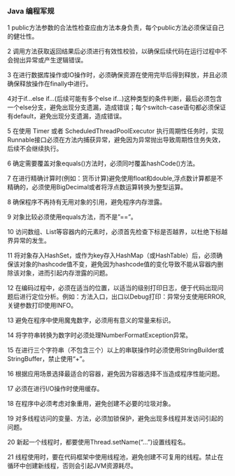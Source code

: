 

### Java 编程军规

1 public方法参数的合法性检查应由方法本身负责，每个public方法必须保证自己的健壮性。 

2 调用方法获取返回结果后必须进行有效性校验，以确保后续代码在运行过程中不会抛出异常或产生逻辑错误。 

3 在进行数据库操作或IO操作时，必须确保资源在使用完毕后得到释放，并且必须确保释放操作在finally中进行。 

4对于if…else if…(后续可能有多个else if…)这种类型的条件判断，最后必须包含一个else分支，避免出现分支遗漏，造成错误；每个switch-case语句都必须保证有default，避免出现分支遗漏，造成错误。 

5 在使用 Timer 或者 ScheduledThreadPoolExecutor 执行周期性任务时，实现Runnable接口必须在方法内捕获异常，避免因为异常抛出导致周期性住务失效，后续不会继续执行。

6 确定需要覆盖对象equals()方法时，必须同吋覆盖hashCode()方法。 

7 在进行精确计算时(例如：货币计算)避免使用float和double,浮点数计算都是不精确的，必须使用BigDecimal或者将浮点数运算转换为整型运算。

8 确保程序不再持有无用对象的引用，避免程序内存泄露。

9 对象比较必须使用equals方法，而不是”==”。

10 访问数组、List等容器内的元素时，必须首先检查下标是否越界，以杜绝下标越界异常的发生。

11 将对象存入HashSet，或作为key存入HashMap（或HashTable）后，必须确保该对象的hashcode值不变，避免因为hashcode值的变化导致不能从容器内删除该对象，进而引起内存泄露的问题。

12 在编码过程中，必须在适当的位置，以适当的级别打印日志，便于代码出现问题后进行定位分析。例如：方法入口，出口以Debug打印：异常分支使用ERROR,关键参数打印使用INFO。

13 避免在程序中使用魔鬼数字，必须用有意义的常量来标识。

14 将字符串转换为数字时必须处理NumberFormatException异常。 

15 在进行三个字符串（不包含三个）以上的串联操作时必须使用StringBuilder或StringBuffer，禁止使用“+”。

16 根据应用场景选择最适合的容器，避免因为容器选择不当造成程序性能问题。

17 必须在进行I/O操作时使用缓存。 

18 在程序中必须考虑对象重用，避免创建不必要的垃圾对象。 

19 对多线程访问的变量、方法，必须加锁保护，避免出现多线程并发访问引起的问题。

20 新起一个线程时，都要使用Thread.setName(“…”)设置线程名。 

21 线程使用时，要在代码框架中使用线程池，避免创建不可复用的线程。禁止在循环中创建新线程，否则会引起JVM资源耗尽。